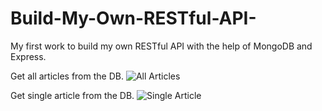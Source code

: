 # Build-My-Own-RESTful-API-
My first work to build my own RESTful API with the help of MongoDB and Express. 

Get all articles from the DB.
![All Articles](https://user-images.githubusercontent.com/104829819/205281087-17265a6e-7013-435a-85b1-a57955731e74.png)

Get single article from the DB.
![Single Article](https://user-images.githubusercontent.com/104829819/205281588-1645e3ca-e0a3-4bd7-abc7-d3a8552e1ce7.png)

